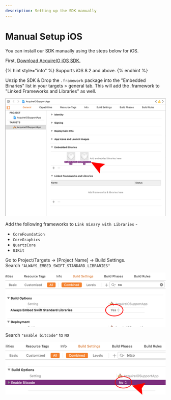 ```yaml
---
description: Setting up the SDK manually
---
```


# Manual Setup iOS

You can install our SDK manually using the steps below for iOS.

First, [Download AcquireIO iOS SDK.](https://devtools.acquire.io/sdk/ios/2.0.0/acquireIO.zip)

{% hint style="info" %}
Supports iOS 8.2 and above.
{% endhint %}

Unzip the SDK & Drop the `.framework` package into the "Embedded Binaries" list in your targets &gt; general tab. This will add the .framework to "Linked Frameworks and Libraries" as well.

![Add AcquireIO.framework to your project](../../.gitbook/assets/manual-add.png)

Add the following frameworks to `Link Binary with Libraries` -

* `CoreFoundation`
* `CoreGraphics`
* `QuartzCore`
* `UIKit`



Go to Project/Targets -&gt; \[Project Name\] -&gt; Build Settings.  
Search `"ALWAYS_EMBED_SWIFT_STANDARD_LIBRARIES"`

![](../../.gitbook/assets/swift-enable.png)

Search `"Enable bitcode"` to `NO`

![Disable bitcode](../../.gitbook/assets/bitcode-no.png)

